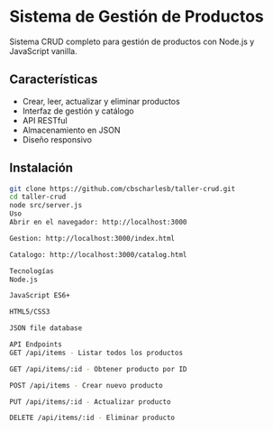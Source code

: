 # Sistema de Gestión de Productos

Sistema CRUD completo para gestión de productos con Node.js y JavaScript vanilla.

## Características

- Crear, leer, actualizar y eliminar productos
- Interfaz de gestión y catálogo
- API RESTful
- Almacenamiento en JSON
- Diseño responsivo

## Instalación

```bash
git clone https://github.com/cbscharlesb/taller-crud.git
cd taller-crud
node src/server.js
Uso
Abrir en el navegador: http://localhost:3000

Gestion: http://localhost:3000/index.html

Catalogo: http://localhost:3000/catalog.html

Tecnologías
Node.js

JavaScript ES6+

HTML5/CSS3

JSON file database

API Endpoints
GET /api/items - Listar todos los productos

GET /api/items/:id - Obtener producto por ID

POST /api/items - Crear nuevo producto

PUT /api/items/:id - Actualizar producto

DELETE /api/items/:id - Eliminar producto
